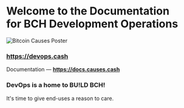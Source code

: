 # Welcome to the Documentation<br>for BCH Development Operations

![Bitcoin Causes Poster](https://devops.cash/poster.jpg?1582376269)

### https://devops.cash

Documentation — __https://docs.causes.cash__

### DevOps is a home to BU!LD BCH!

It's time to give end-uses a reason to care.
